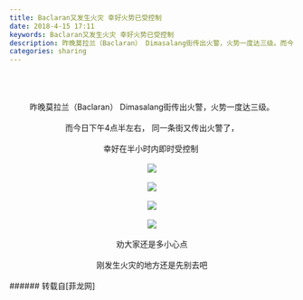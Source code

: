 ```yaml
---
title: Baclaran又发生火灾 幸好火势已受控制
date: 2018-4-15 17:11
keywords: Baclaran又发生火灾 幸好火势已受控制
description: 昨晚莫拉兰（Baclaran） Dimasalang街传出火警，火势一度达三级。而今日下午4点半左右， 同一条街又传出火警了，幸好在半小时内即时受控制  劝大家还是多小心点刚发生火灾的地方还是先别去吧 
categories: sharing
---
```

<td class="t_f" id="postmessage_1257289">

<br/>
<br/>
<br/>
<div align="center">昨晚莫拉兰（Baclaran） Dimasalang街传出火警，火势一度达三级。</div><br/>
<div align="center">而今日下午4点半左右， 同一条街又传出火警了，</div><br/>
<div align="center">幸好在半小时内即时受控制 <img alt="" border="0" onclick="" onmouseover="" smilieid="391" src="static/image/smiley/qq/46.gif"/> </div><br/>
<div align="center">

<img aid="808438" data-cf-modified-b0f9c99a15228368fc5a0471-="" file="data/attachment/forum/201804/15/171229yf9hy9oh7fdffy6x.jpg.thumb.jpg" id="aimg_808438" inpost="1" onclick="" onmouseover="" src="http://www.flw.ph/data/attachment/forum/201804/15/171229yf9hy9oh7fdffy6x.jpg" style="cursor:pointer" zoomfile="data/attachment/forum/201804/15/171229yf9hy9oh7fdffy6x.jpg"/>


</div><br/>
<div align="center">

<img aid="808432" data-cf-modified-b0f9c99a15228368fc5a0471-="" file="data/attachment/forum/201804/15/170709pmoobe4assoaoebs.jpg.thumb.jpg" id="aimg_808432" inpost="1" onclick="" onmouseover="" src="http://www.flw.ph/data/attachment/forum/201804/15/170709pmoobe4assoaoebs.jpg" style="cursor:pointer" zoomfile="data/attachment/forum/201804/15/170709pmoobe4assoaoebs.jpg"/>


</div><br/>
<div align="center">

<img aid="808433" data-cf-modified-b0f9c99a15228368fc5a0471-="" file="data/attachment/forum/201804/15/170711hspj6usjzvs6s7s2.jpg.thumb.jpg" id="aimg_808433" inpost="1" onclick="" onmouseover="" src="http://www.flw.ph/data/attachment/forum/201804/15/170711hspj6usjzvs6s7s2.jpg" style="cursor:pointer" zoomfile="data/attachment/forum/201804/15/170711hspj6usjzvs6s7s2.jpg"/>


</div><br/>
<div align="center">

<img aid="808434" data-cf-modified-b0f9c99a15228368fc5a0471-="" file="data/attachment/forum/201804/15/170712bgkww22w24viv1ak.jpg.thumb.jpg" id="aimg_808434" inpost="1" onclick="" onmouseover="" src="http://www.flw.ph/data/attachment/forum/201804/15/170712bgkww22w24viv1ak.jpg" style="cursor:pointer" zoomfile="data/attachment/forum/201804/15/170712bgkww22w24viv1ak.jpg"/>


</div><br/>
<div align="center">劝大家还是多小心点</div><br/>
<div align="center">刚发生火灾的地方还是先别去吧 </div><br/>
</td>
###### 转载自[菲龙网]